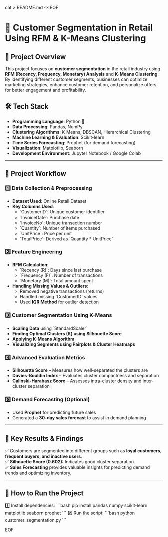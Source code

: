 cat > README.md <<EOF
# 📌 Customer Segmentation in Retail Using RFM & K-Means Clustering

## **📖 Project Overview**
This project focuses on **customer segmentation** in the retail industry using **RFM (Recency, Frequency, Monetary) Analysis** and **K-Means Clustering**. By identifying different customer segments, businesses can optimize marketing strategies, enhance customer retention, and personalize offers for better engagement and profitability.

## **🛠️ Tech Stack**
- **Programming Language**: Python 🐍
- **Data Processing**: Pandas, NumPy
- **Clustering Algorithms**: K-Means, DBSCAN, Hierarchical Clustering
- **Machine Learning & Evaluation**: Scikit-learn
- **Time Series Forecasting**: Prophet (for demand forecasting)
- **Visualization**: Matplotlib, Seaborn
- **Development Environment**: Jupyter Notebook / Google Colab

---

## **📌 Project Workflow**
### **1️⃣ Data Collection & Preprocessing**
- **Dataset Used**: Online Retail Dataset
- **Key Columns Used**:
  - \`CustomerID\`: Unique customer identifier
  - \`InvoiceDate\`: Purchase date
  - \`InvoiceNo\`: Unique transaction number
  - \`Quantity\`: Number of items purchased
  - \`UnitPrice\`: Price per unit
  - \`TotalPrice\`: Derived as \`Quantity * UnitPrice\`

### **2️⃣ Feature Engineering**
- **RFM Calculation**:
  - \`Recency (R)\`: Days since last purchase
  - \`Frequency (F)\`: Number of transactions
  - \`Monetary (M)\`: Total amount spent
- **Handling Missing Values & Outliers**:
  - Removed negative transactions (returns)
  - Handled missing \`CustomerID\` values
  - Used **IQR Method** for outlier detection

### **3️⃣ Customer Segmentation Using K-Means**
- **Scaling Data** using \`StandardScaler\`
- **Finding Optimal Clusters (K) using Silhouette Score**
- **Applying K-Means Algorithm**
- **Visualizing Segments using Pairplots & Cluster Heatmaps**

### **4️⃣ Advanced Evaluation Metrics**
- **Silhouette Score** – Measures how well-separated the clusters are
- **Davies-Bouldin Index** – Evaluates cluster compactness and separation
- **Calinski-Harabasz Score** – Assesses intra-cluster density and inter-cluster separation

### **5️⃣ Demand Forecasting (Optional)**
- Used **Prophet** for predicting future sales
- Generated a **30-day sales forecast** to assist in demand planning

---

## **📌 Key Results & Findings**
✅ Customers are segmented into different groups such as **loyal customers, frequent buyers, and inactive users**.  
✅ **Silhouette Score (0.602):** Indicates good cluster separation.  
✅ **Sales Forecasting** provides valuable insights for predicting demand trends and optimizing inventory.  

---

## **📌 How to Run the Project**
1️⃣ Install dependencies:
\`\`\`bash
pip install pandas numpy scikit-learn matplotlib seaborn prophet
\`\`\`
2️⃣ Run the script:
\`\`\`bash
python customer_segmentation.py
\`\`\`

EOF
